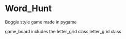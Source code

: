 # Word_Hunt
Boggle style game made in pygame

game_board includes the letter_grid class
letter_grid class
